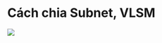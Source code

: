 # Cách chia Subnet, VLSM #

![](https://image.slidesharecdn.com/vlsm-170220163939/95/ti-u-k-thut-chia-mng-con-vi-phng-php-vlsm-16-638.jpg?cb=1489599972)



